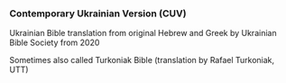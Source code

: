 ### Contemporary Ukrainian Version (CUV)

Ukrainian Bible translation from original Hebrew and Greek by Ukrainian Bible Society from 2020

Sometimes also called Turkoniak Bible (translation by Rafael Turkoniak, UTT)
